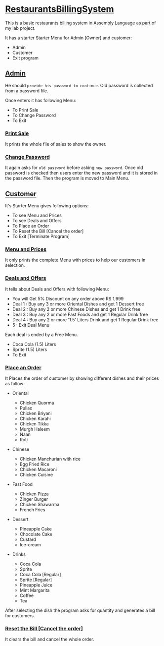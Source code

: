 # <u>RestaurantsBillingSystem</u>

This is a basic restaurants billing system in Assembly Language as part of my lab project.

It has a starter Starter Menu for Admin [Owner] and customer:

- Admin
- Customer
- Exit program

## <u>Admin</u>

He should `provide his password to continue`.
Old password is collected from a password file.

Once enters it has following Menu:

- To Print Sale
- To Change Password
- To Exit

### <u>Print Sale</u>

It prints the whole file of sales to show the owner.

### <u>Change Password</u>

It again asks for `old password` before asking `new password`. Once old password is checked then users enter the new password and it is stored in the password file. Then the program is moved to Main Menu.

## <u>Customer</u>

It's Starter Menu gives following options:

- To see Menu and Prices
- To see Deals and Offers
- To Place an Order
- To Reset the Bill [Cancel the order]
- To Exit [Terminate Program]

### <u>Menu and Prices</u>

It only prints the complete Menu with prices to help our customers in selection.

### <u>Deals and Offers</u>

It tells about Deals and Offers with following Menu:

- You will Get 5% Discount on any order above RS 1,999
- Deal 1 : Buy any 3 or more Oriental Dishes and get 1 Dessert free
- Deal 2 : Buy any 2 or more Chinese Dishes and get 1 Drink free
- Deal 3 : Buy any 2 or more Fast Foods and get 1 Regular Drink free
- Deal 4 : Buy any 2 or more '1.5' Liters Drink and get 1 Regular Drink free
- 5 : Exit Deal Menu

Each deal is ended by a Free Menu.

- Coca Cola (1.5) Liters
- Sprite (1.5) Liters
- To Exit

### <u>Place an Order</u>

It Places the order of customer by showing different dishes and their prices as follow:

- Oriental

  + Chicken Quorma
  + Pullao
  + Chicken Briyani
  + Chicken Karahi
  + Chicken Tikka
  + Murgh Haleem
  + Naan
  + Roti

- Chinese

  + Chicken Manchurian with rice
  + Egg Fried Rice
  + Chicken Macaroni
  + Chicken Cuisine

- Fast Food

  + Chicken Pizza
  + Zinger Burger
  + Chicken Shawarma
  + French Fries

- Dessert

  + Pineapple Cake
  + Chocolate Cake
  + Custard
  + Ice-cream

- Drinks

  + Coca Cola
  + Sprite
  + Coca Cola [Regular]
  + Sprite [Regular]
  + Pineapple Juice
  + Mint Margarita
  + Coffee
  + Tea

After selecting the dish the program asks for quantity and generates a bill for customers.

### <u>Reset the Bill [Cancel the order]</u>

It clears the bill and cancel the whole order.
